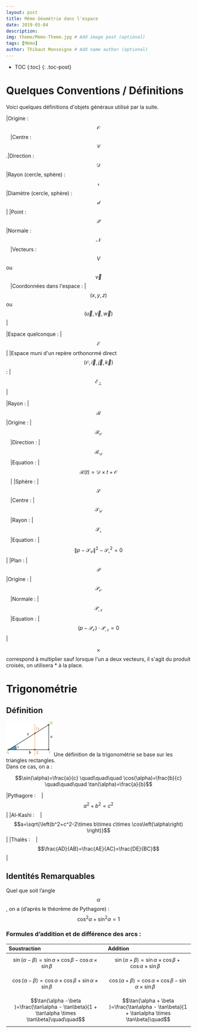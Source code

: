 ```yaml
---
layout: post
title: Mémo Géométrie dans l'espace
date: 2019-05-04
description: 
img: theme/Memo-Theme.jpg # Add image post (optional)
tags: [Mémo]
author: Thibaut Monseigne # Add name author (optional)
---
```


* TOC
{:toc}
{: .toc-post}

# Quelques Conventions / Définitions
Voici quelques définitions d'objets généraux utilisé par la suite. 


|Origine : $$\mathcal{O}$$&nbsp;&nbsp;&nbsp;|Centre : $$\mathcal{C}$$.|Direction : $$\mathcal{D}$$|Rayon (cercle, sphère) : $$\mathcal{r}$$|Diamètre (cercle, sphère) : $$\mathcal{d}$$|
|Point : $$\mathcal{P}$$|Normale : $$\mathcal{N}$$&nbsp;&nbsp;&nbsp;|Vecteurs : $$V$$ ou $$\vec{v}$$&nbsp;&nbsp;&nbsp;|Coordonnées dans l'espace : |$$(x,y,z)$$  ou $$(\vec{u},\vec{v},\vec{w})$$|

|Espace quelconque : |$$\mathcal{E}$$|
|Espace muni d'un repère orthonormé direct $$(\mathcal{O},\vec{i},\vec{j},\vec{k})$$ : |$$\mathcal{E_\bot}$$|

|Rayon : |$$\mathcal{R}$$|Origine : |$$\mathcal{R_O}$$ &nbsp;&nbsp;&nbsp;|Direction : |$$\mathcal{R_D}$$ &nbsp;&nbsp;&nbsp;|Equation : |$$\mathcal{R}(t)=\mathcal{D}\times t + \mathcal{O}$$&nbsp;&nbsp;&nbsp;|
|Sphère : |$$\mathcal{S}$$ &nbsp;&nbsp;&nbsp;|Centre : |$$\mathcal{S_C}$$ &nbsp;&nbsp;&nbsp;|Rayon : |$$\mathcal{S_r}$$ &nbsp;&nbsp;&nbsp;|Equation : |$${\lVert p-\mathcal{S_C}\rVert}^2-\mathcal{S_r}^2=0$$|
|Plan : |$$\mathcal{P}$$|Origine : |$$\mathcal{P_O}$$ &nbsp;&nbsp;&nbsp;|Normale : |$$\mathcal{P_N}$$ &nbsp;&nbsp;&nbsp;|Equation : |$$\left( p-\mathcal{P_O} \right)\cdot \mathcal{P_N}=0$$|

$$\times$$ correspond à multiplier sauf lorsque l'un a deux vecteurs, il s'agit du produit croisés, on utilisera * à la place.

# Trigonométrie
## Définition
<a href="/assets/img/Memo/triangle.png" data-lightbox="Memo" data-title="Triangle"><img src="/assets/img/Memo/triangle.png" alt="Triangle" style="max-width:25%;"/></a>
Une définition de la trigonométrie se base sur les triangles rectangles.  
Dans ce cas, on a :

$$\sin(\alpha)=\frac{a}{c} \quad\quad\quad \cos(\alpha)=\frac{b}{c} \quad\quad\quad \tan(\alpha)=\frac{a}{b}$$

|Pythagore ∶ &nbsp;&nbsp;&nbsp;|$$a^2+b^2=c^2$$|
|Al-Kashi ∶ &nbsp;&nbsp;&nbsp;|$$a=\sqrt{\left(b^2+c^2-2\times b\times c\times \cos\left(\alpha\right) \right)}$$|
|Thalès ∶ &nbsp;&nbsp;&nbsp;|$$\frac{AD}{AB}=\frac{AE}{AC}=\frac{DE}{BC}$$|

## Identités Remarquables
Quel que soit l’angle $$\alpha$$, on a (d’après le théorème de Pythagore) :  $$\cos^2⁡\alpha + \sin^2\alpha=1$$

### Formules d’addition et de différence des arcs :

|Soustraction|Addition|
|:---|:---|
|$$\sin⁡(\alpha -\beta )=\sin⁡\alpha \times \cos⁡\beta - \cos⁡\alpha \times \sin⁡\beta\quad\quad\quad$$|$$\sin⁡(\alpha + \beta )=\sin⁡\alpha \times \cos⁡\beta + \cos⁡\alpha \times \sin⁡\beta\quad$$|
|$$\cos(\alpha -\beta )=\cos\alpha \times \cos⁡\beta + \sin\alpha \times \sin⁡\beta\quad\quad\quad$$|$$\cos(\alpha + \beta )=\cos\alpha \times \cos⁡\beta - \sin\alpha \times \sin⁡\beta\quad$$|
|$$\tan(\alpha -\beta )=\frac{\tan\alpha - \tan\beta}{1 + \tan\alpha \times \tan\beta}\quad\quad$$|$$\tan(\alpha + \beta )=\frac{\tan\alpha - \tan\beta}{1 + \tan\alpha \times \tan\beta}\quad$$|